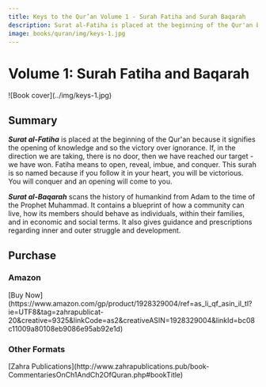```yaml
---
title: Keys to the Qur’an Volume 1 - Surah Fatiha and Surah Baqarah
description: Surat al-Fatiha is placed at the beginning of the Qur'an because it signifies the opening of knowledge and so the victory over ignorance. Surat al-Baqarah scans the history of humankind and contains a blueprint of how a community can live optimally.
image: books/quran/img/keys-1.jpg
---
```


# Volume 1: Surah Fatiha and Baqarah

<div markdown="1" class="cover-image">
![Book cover](../img/keys-1.jpg)
</div>

## Summary

**_Surat al-Fatiha_** is placed at the beginning of the Qur'an because it signifies the opening of knowledge and so the victory over ignorance. If, in the direction we are taking, there is no door, then we have reached our target - we have won. Fatiha means to open, reveal, imbue, and conquer. This surah is so named because if you follow it in your heart, you will be victorious. You will conquer and an opening will come to you.

**_Surat al-Baqarah_** scans the history of humankind from Adam to the time of the Prophet Muhammad. It contains a blueprint of how a community can live, how its members should behave as individuals, within their families, and in economic and social terms. It also gives guidance and prescriptions regarding inner and outer struggle and development.

## Purchase

### Amazon

<div markdown="3" class="purchase-link">
[Buy Now](https://www.amazon.com/gp/product/1928329004/ref=as_li_qf_asin_il_tl?ie=UTF8&tag=zahrapublicat-20&creative=9325&linkCode=as2&creativeASIN=1928329004&linkId=bc08c11009a80108eb9086e95ab92e1d)
</div>

### Other Formats

<div markdown="3" class="purchase-link">
[Zahra Publications](http://www.zahrapublications.pub/book-CommentariesOnCh1AndCh2OfQuran.php#bookTitle)
</div>